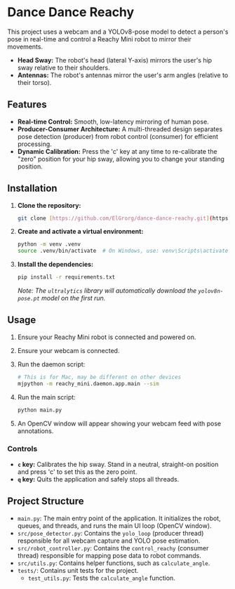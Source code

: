 # Dance Dance Reachy

This project uses a webcam and a YOLOv8-pose model to detect a person's pose in real-time and control a Reachy Mini robot to mirror their movements.

* **Head Sway:** The robot's head (lateral Y-axis) mirrors the user's hip sway relative to their shoulders.
* **Antennas:** The robot's antennas mirror the user's arm angles (relative to their torso).

## Features

* **Real-time Control:** Smooth, low-latency mirroring of human pose.
* **Producer-Consumer Architecture:** A multi-threaded design separates pose detection (producer) from robot control (consumer) for efficient processing.
* **Dynamic Calibration:** Press the 'c' key at any time to re-calibrate the "zero" position for your hip sway, allowing you to change your standing position.

## Installation

1.  **Clone the repository:**
    ```sh
    git clone [https://github.com/ElGrorg/dance-dance-reachy.git](https://github.com/ElGrorg/dance-dance-reachy.git)
    ```

2.  **Create and activate a virtual environment:**
    ```sh
    python -m venv .venv
    source .venv/bin/activate  # On Windows, use: venv\Scripts\activate
    ```

3.  **Install the dependencies:**
    ```sh
    pip install -r requirements.txt
    ```
    *Note: The `ultralytics` library will automatically download the `yolov8n-pose.pt` model on the first run.*

## Usage

1.  Ensure your Reachy Mini robot is connected and powered on.
2.  Ensure your webcam is connected.
3.  Run the daemon script:
    ```sh
    # This is for Mac, may be different on other devices
    mjpython -m reachy_mini.daemon.app.main --sim
4.  Run the main script:
    ```sh
    python main.py
    ```

5.  An OpenCV window will appear showing your webcam feed with pose annotations.

### Controls

* **`c` key:** Calibrates the hip sway. Stand in a neutral, straight-on position and press 'c' to set this as the zero point.
* **`q` key:** Quits the application and safely stops all threads.

## Project Structure

* `main.py`: The main entry point of the application. It initializes the robot, queues, and threads, and runs the main UI loop (OpenCV window).
* `src/pose_detector.py`: Contains the `yolo_loop` (producer thread) responsible for all webcam capture and YOLO pose estimation.
* `src/robot_controller.py`: Contains the `control_reachy` (consumer thread) responsible for mapping pose data to robot commands.
* `src/utils.py`: Contains helper functions, such as `calculate_angle`.
* `tests/`: Contains unit tests for the project.
    * `test_utils.py`: Tests the `calculate_angle` function.
